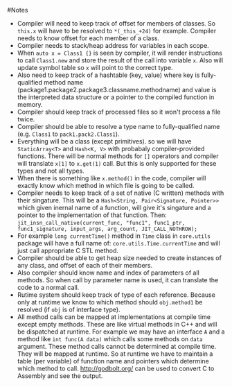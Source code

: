 #Notes
- Compiler will need to keep track of offset for members of classes. So `this.x` will have to be resolved to `*(_this_+24)` for example. Compiler needs to know offset for each member of a class.
- Compiler needs to stack/heap address for variables in each scope. 
- When `auto x = Class1 {}` is seen by compiler, it will render instructions to call `Class1.new` and store the result of the call into variable `x`. Also will update symbol table so `x` will point to the correct type. 
- Also need to keep track of a hashtable (key, value) where key is fully-qualified method name (package1.package2.package3.classname.methodname) and value is the interpreted data structure or a pointer to the compiled function in memory.
- Compiler should keep track of processed files so it won't process a file twice. 
- Compiler should be able to resolve a type name to fully-qualified name (e.g. `Class1` to `pack1.pack2.Class1`).
- Everything will be a class (except primitives). so we will have `StaticArray<T>` and `Hash<K, V>` with probabaly compiler-provided functions. There will be normal methods for `[]` operators and compiler will translate `x[1]` to `x.get(1)` call. But this is only supported for these types and not all types. 
- When there is something like `x.method()` in the code, compiler will exactly know which method in which file is going to be called.
- Compiler needs to keep track of a set of native (C written) methods with their singature. This will be a `Hash<String, Pair<Signature, Pointer>>` which given inernal name of a function, will give it's singature and a pointer to the implementation of that function. Then:
`jit_insn_call_native(current_func, "func1", func1_ptr, func1_signature, input_args, arg_count, JIT_CALL_NOTHROW);`
- For example `long currentTime()` method in `Time` class in `core.utils` package will have a full name of: `core.utils.Time.currentTime` and will just call appropriate C STL method.
- Compiler should be able to get heap size needed to create instances of any class, and offset of each of their members.
- Also compiler should know name and index of parameters of all methods. So when call by parameter name is used, it can translate the code to a normal call.
- Rutime system should keep track of type of each reference. Because only at runtime we know to which method should `obj.method1` be resolved (if `obj` is of interface type). 
- All method calls can be mapped at implementations at compile time except empty methods. These are like virtual methods in C++ and will be dispatched at runtime. For example we may have an interface `A` and a method like `int func(A data)` which calls some methods on `data` argument. These method calls cannot be determined at compile time. They will be mapped at runtime. So at runtime we have to maintain a table (per variable) of function name and pointers which determine which method to call.
http://godbolt.org/ can be used to convert C to Assembly and see the output.
